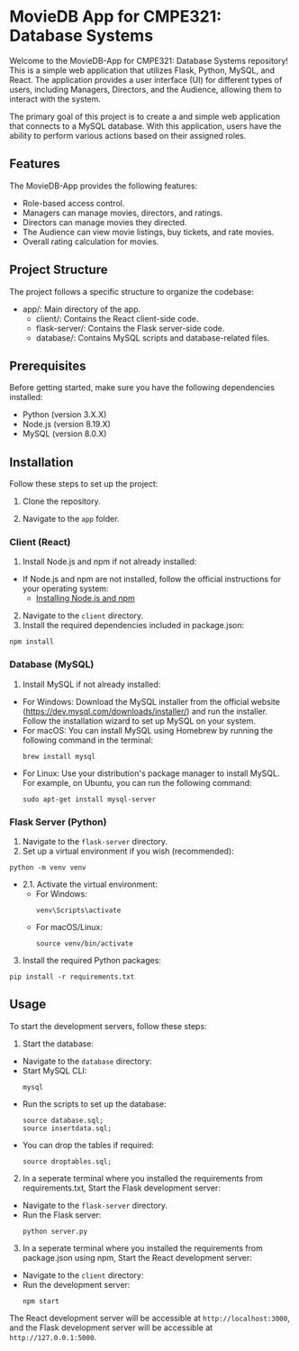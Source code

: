 # MovieDB App for CMPE321: Database Systems

Welcome to the MovieDB-App for CMPE321: Database Systems repository! This is a simple web application that utilizes Flask, Python, MySQL, and React. The application provides a user interface (UI) for different types of users, including Managers, Directors, and the Audience, allowing them to interact with the system.

The primary goal of this project is to create a and simple web application that connects to a MySQL database. With this application, users have the ability to perform various actions based on their assigned roles.

## Features

The MovieDB-App provides the following features:
- Role-based access control.
- Managers can manage movies, directors, and ratings.
- Directors can manage movies they directed.
- The Audience can view movie listings, buy tickets, and rate movies.
- Overall rating calculation for movies. 

## Project Structure

The project follows a specific structure to organize the codebase:
- app/: Main directory of the app.
  - client/: Contains the React client-side code.
  - flask-server/: Contains the Flask server-side code.
  - database/: Contains MySQL scripts and database-related files.

## Prerequisites

Before getting started, make sure you have the following dependencies installed:

- Python (version 3.X.X)
- Node.js (version 8.19.X)
- MySQL (version 8.0.X)

## Installation

Follow these steps to set up the project:

1. Clone the repository.

2. Navigate to the `app` folder.

### Client (React)

1. Install Node.js and npm if not already installed:
- If Node.js and npm are not installed, follow the official instructions for your operating system:
  - [Installing Node.js and npm](https://nodejs.org/en/download/)
2. Navigate to the `client` directory.
3. Install the required dependencies included in package.json:
  ```
  npm install
  ```

### Database (MySQL)

1. Install MySQL if not already installed:
 - For Windows: Download the MySQL installer from the official website (https://dev.mysql.com/downloads/installer/) and run the installer. Follow the installation wizard to set up MySQL on your system.
 - For macOS: You can install MySQL using Homebrew by running the following command in the terminal:
   ```
   brew install mysql
   ```
 - For Linux: Use your distribution's package manager to install MySQL. For example, on Ubuntu, you can run the following command:
   ```
   sudo apt-get install mysql-server
   ```

### Flask Server (Python)

1. Navigate to the `flask-server` directory.
2. Set up a virtual environment if you wish (recommended):
  ```
  python -m venv venv
  ```
  - 2.1. Activate the virtual environment:
    - For Windows:
      ```
      venv\Scripts\activate
      ```
    - For macOS/Linux:
      ```
      source venv/bin/activate
      ```
3. Install the required Python packages:
  ```
  pip install -r requirements.txt
  ```

## Usage

To start the development servers, follow these steps:

1. Start the database:
- Navigate to the `database` directory:
- Start MySQL CLI:
  ``` 
  mysql
  ````
- Run the scripts to set up the database:
  ```
  source database.sql;
  source insertdata.sql;
  ```
- You can drop the tables if required:
  ```
  source droptables.sql;
  ```
  
2. In a seperate terminal where you installed the requirements from requirements.txt, Start the Flask development server:
- Navigate to the `flask-server` directory.
- Run the Flask server:
  ```
  python server.py
  ```
  
3. In a seperate terminal where you installed the requirements from package.json using npm, Start the React development server:
- Navigate to the `client` directory:
- Run the development server:
  ```
  npm start
  ```

The React development server will be accessible at `http://localhost:3000`, and the Flask development server will be accessible at `http://127.0.0.1:5000`.

